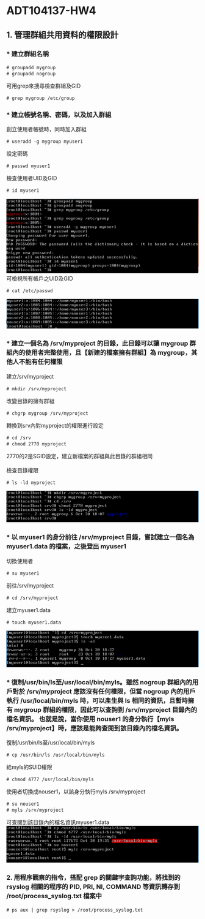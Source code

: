 # ADT104137-HW4
## 1. 管理群組共用資料的權限設計
### * 建立群組名稱
<pre><code># groupadd mygroup
# groupadd nogroup</code></pre>
可用grep來搜尋檢查群組及GID
<pre><code># grep mygroup /etc/group</code></pre>
### * 建立帳號名稱、密碼，以及加入群組
創立使用者帳號時，同時加入群組
<pre><code># useradd -g mygroup myuser1</code></pre>
設定密碼
<pre><code># passwd myuser1</code></pre>
檢查使用者UID及GID
<pre><code># id myuser1</code></pre>
![01](pic3/01.PNG)<br/>
可檢視所有帳戶之UID及GID
<pre><code># cat /etc/passwd</code></pre>
![02](pic3/02.PNG)
### * 建立一個名為 /srv/myproject 的目錄，此目錄可以讓 mygroup 群組內的使用者完整使用，且【新建的檔案擁有群組】為 mygroup，其他人不能有任何權限
建立/srv/myproject
<pre><code># mkdir /srv/myproject</code></pre>
改變目錄的擁有群組
<pre><code># chgrp mygroup /srv/myproject</code></pre>
轉換到srv內對myproject的權限進行設定
<pre><code># cd /srv
# chmod 2770 myproject</code></pre>
2770的2是SGID設定，建立新檔案的群組與此目錄的群組相同<br/>
<br/>
檢查目錄權限
<pre><code># ls -ld myproject</code></pre>
![03](pic3/03.PNG)
### * 以 myuser1 的身分前往 /srv/myproject 目錄，嘗試建立一個名為 myuser1.data 的檔案，之後登出 myuser1
切換使用者
<pre><code># su myuser1</code></pre>
前往/srv/myproject
<pre><code># cd /srv/myproject</code></pre>
建立myuser1.data
<pre><code># touch myuser1.data</code></pre>
![04](pic3/04.PNG)
### * 復制/usr/bin/ls至/usr/local/bin/myls。雖然 nogroup 群組內的用戶對於 /srv/myproject 應該沒有任何權限，但當 nogroup 內的用戶執行 /usr/local/bin/myls 時，可以產生與 ls 相同的資訊，且暫時擁有 mygroup 群組的權限，因此可以查詢到 /srv/myproject 目錄內的檔名資訊。 也就是說，當你使用 nouser1 的身分執行【myls /srv/myproject】時，應該是能夠查閱到該目錄內的檔名資訊。
復制/usr/bin/ls至/usr/local/bin/myls
<pre><code># cp /usr/bin/ls /usr/local/bin/myls</code></pre>
給myls的SUID權限
<pre><code># chmod 4777 /usr/local/bin/myls</code></pre>
使用者切換成nouser1，以該身分執行myls /srv/myproject
<pre><code># su nouser1
# myls /srv/myproject</code></pre>
可查閱到該目錄內的檔名資訊myuser1.data
![05](pic3/05.PNG)
### 2. 用程序觀察的指令，搭配 grep 的關鍵字查詢功能，將找到的 rsyslog 相關的程序的 PID, PRI, NI, COMMAND 等資訊轉存到 /root/process_syslog.txt 檔案中
<pre><code># ps aux | grep rsyslog > /root/process_syslog.txt</code></pre>

